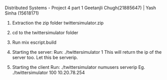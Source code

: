Distributed Systems - Project 4 part 1
Geetanjli Chugh(21885647) | Yash Sinha (15618171)

1.	Extraction the zip folder twittersimulator.zip

2.	cd to the twittersimulator folder

3.	Run mix escript.build

4.	Starting the server: 
	Run:        ./twittersimulator 1
	This will return the ip of the server too. Let this be serverip.

5.	Starting the client
	Run:     ./twittersimulator numusers serverip
	Eg.      ./twittersimulator 100 10.20.78.254
